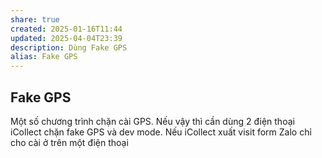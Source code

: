 ```yaml
---
share: true
created: 2025-01-16T11:44
updated: 2025-04-04T23:39
description: Dùng Fake GPS
alias: Fake GPS
---
```

## Fake GPS
Một số chương trình chặn cài GPS. Nếu vậy thì cần dùng 2 điện thoại
iCollect chặn fake GPS và dev mode. Nếu 
iCollect xuất visit form
Zalo chỉ cho cài ở trên một điện thoại
